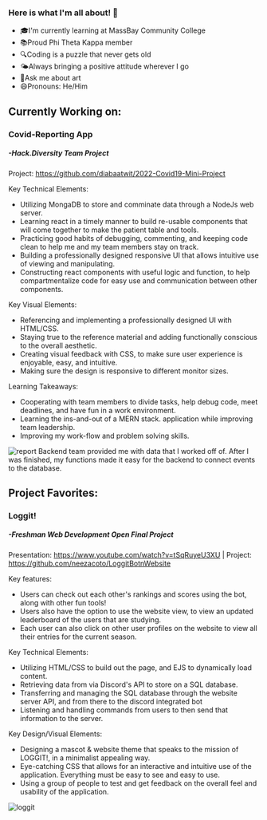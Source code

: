 ### Here is what I'm all about! 👋

- 🎓I'm currently learning at MassBay Community College
- 📚Proud Phi Theta Kappa member
- 🔍Coding is a puzzle that never gets old
- 🌤️Always bringing a positive attitude wherever I go
- 🎨Ask me about art
- 😄Pronouns: He/Him
## Currently Working on:
### Covid-Reporting App
##### -Hack.Diversity Team Project
Project: https://github.com/diabaatwit/2022-Covid19-Mini-Project

Key Technical Elements:
- Utilizing MongaDB to store and comminate data through a NodeJs web server.
- Learning react in a timely manner to build re-usable components that will come together to make the patient table and tools. 
- Practicing good habits of debugging, commenting, and keeping code clean to help me and my team members stay on track.
- Building a professionally designed responsive UI that allows intuitive use of viewing and manipulating.
- Constructing react components with useful logic and function, to help compartmentalize code for easy use and communication between other components.

Key Visual Elements:
- Referencing and implementing a professionally designed UI with HTML/CSS.
- Staying true to the reference material and adding functionally conscious to the overall aesthetic.
- Creating visual feedback with CSS, to make sure user experience is enjoyable, easy, and intuitive. 
- Making sure the design is responsive to different monitor sizes.

Learning Takeaways:
- Cooperating with team members to divide tasks, help debug code, meet deadlines, and have fun in a work environment.
- Learning the ins-and-out of a MERN stack. application while improving team leadership.
- Improving my work-flow and problem solving skills.

![report](https://cdn.discordapp.com/attachments/150452553681862656/948801211019165736/covid-19_reporting_app.gif)
Backend team provided me with data that I worked off of. After I was finished, my functions made it easy for the backend to connect events to the database.

## Project Favorites:
### Loggit!
##### -Freshman Web Development Open Final Project
Presentation: https://www.youtube.com/watch?v=tSqRuyeU3XU | 
Project: https://github.com/neezacoto/LoggitBotnWebsite

Key features:

- Users can check out each other's rankings and scores using the bot, along with other fun tools!
- Users also have the option to use the website view, to view an updated leaderboard of the users that are studying.
- Each user can also click on other user profiles on the website to view all their entries for the current season.

Key Technical Elements:

- Utilizing HTML/CSS to build out the page, and EJS to dynamically load content. 
- Retrieving data from via Discord's API to store on a SQL database.
- Transferring and managing the SQL database through the website server API, and from there to the discord integrated bot
- Listening and handling commands from users to then send that information to the server. 

Key Design/Visual Elements:

- Designing a mascot & website theme that speaks to the mission of LOGGIT!, in a minimalist appealing way.
- Eye-catching CSS that allows for an interactive and intuitive use of the application. Everything must be easy to see and easy to use. 
- Using a group of people to test and get feedback on the overall feel and usability of the application.
 
![loggit](https://cdn.discordapp.com/attachments/835258180648829010/948933171272101968/loggit_collage.png)



